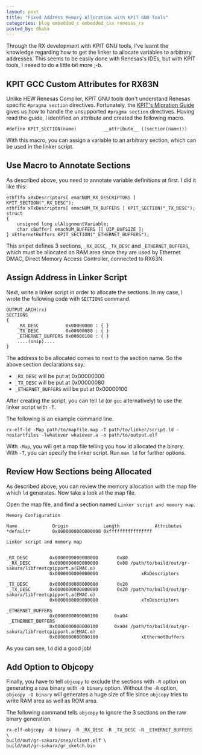```yaml
---
layout: post
title: "Fixed Address Memory Allocation with KPIT GNU Tools"
categories: blog embedded_c embedded_cxx renesas_rx
posted_by: dbaba
---
```

Through the RX development with KPIT GNU tools, I've learnt the knowledge regarding how to get the linker to allocate variables to arbitrary addresses. This seems to be easily done with Renesas's IDEs, but with KPIT tools, I neeed to do a little bit more ;-b.

## KPIT GCC Custom Attributes for RX63N

Unlike HEW Renesas Compiler, KPIT GNU tools don't understand Renesas specific `#pragma section` directives. Fortunately, the [KPIT's Migration Guide](http://kpitgnutools.com/manuals/Renesas-GNURX-Migration-Guide.html#_compiler_directives) gives us how to handle the unsupported `#pragma section` directives. Having read the guide, I identified an attribute and created the following macro.

    #define KPIT_SECTION(name)			__attribute__ ((section(name)))

With this macro, you can assign a variable to an arbitrary section, which can be used in the linker script.

## Use Macro to Annotate Sections

As described above, you need to annotate variable definitions at first. I did it like this:

	ethfifo xRxDescriptors[ emacNUM_RX_DESCRIPTORS ]  KPIT_SECTION("_RX_DESC");
	ethfifo xTxDescriptors[ emacNUM_TX_BUFFERS ] KPIT_SECTION("_TX_DESC");
	struct
	{
		unsigned long ulAlignmentVariable;
		char cBuffer[ emacNUM_BUFFERS ][ UIP_BUFSIZE ];
	} xEthernetBuffers KPIT_SECTION("_ETHERNET_BUFFERS");

This snipet defines 3 sections, `_RX_DESC`, `_TX_DESC` and `_ETHERNET_BUFFERS`, which must be allocated on RAM area since they are used by Ethernet DMAC, Direct Memory Access Controller, connected to RX63N.

## Assign Address in Linker Script

Next, write a linker script in order to allocate the sections. In my case, I wrote the following code with `SECTIONS` command.

	OUTPUT_ARCH(rx)
	SECTIONS
	{
		_RX_DESC          0x00000000 : { }
		_TX_DESC          0x00000080 : { }
		_ETHERNET_BUFFERS 0x00000100 : { }
		....(snip)....
	}

The address to be allocated comes to next to the section name. So the above section declarations say;

* `_RX_DESC` will be put at 0x00000000
* `_TX_DESC` will be put at 0x00000080
* `_ETHERNET_BUFFERS` will be put at 0x00000100

After creating the script, you can tell `ld` (or `gcc` alternatively) to use the linker script with `-T`.

The following is an example command line.

	rx-elf-ld -Map path/to/mapfile.map -T path/to/linker/script.ld -nostartfiles -lwhatever whatever.a -o path/to/output.elf

With `-Map`, you will get a map file telling you how ld allocated the binary. With `-T`, you can specify the linker script. Run `man ld` for further options.

## Review How Sections being Allocated

As described above, you can review the memory allocation with the map file which `ld` generates. Now take a look at the map file.

Open the map file, and find a section named `Linker script and memory map`.

	Memory Configuration

	Name             Origin             Length             Attributes
	*default*        0x0000000000000000 0xffffffffffffffff

	Linker script and memory map


	_RX_DESC        0x0000000000000000       0x80
	 _RX_DESC       0x0000000000000000       0x80 /path/to/build/out/gr-sakura/libfreetcpipport.a(EMAC.o)
	                0x0000000000000000                xRxDescriptors

	_TX_DESC        0x0000000000000080       0x20
	 _TX_DESC       0x0000000000000080       0x20 /path/to/build/out/gr-sakura/libfreetcpipport.a(EMAC.o)
	                0x0000000000000080                xTxDescriptors

	_ETHERNET_BUFFERS
	                0x0000000000000100      0xa04
	 _ETHERNET_BUFFERS
	                0x0000000000000100      0xa04 /path/to/build/out/gr-sakura/libfreetcpipport.a(EMAC.o)
	                0x0000000000000100                xEthernetBuffers

As you can see, `ld` did a good job!

## Add Option to Objcopy

Finally, you have to tell `objcopy` to exclude the sections with `-R` option on generating a raw binary with `-O binary` option. Without the `-R` option, `objcopy -O binary` will generates a huge size of file since `objcopy` tries to write RAM area as well as ROM area.

The following command tells `objcopy` to ignore the 3 sections on the raw binary generation. 

	rx-elf-objcopy -O binary -R _RX_DESC -R _TX_DESC -R _ETHERNET_BUFFERS \
	build/out/gr-sakura/ssep/client.elf \
	build/out/gr-sakura/gr_sketch.bin
